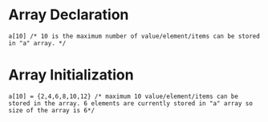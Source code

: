 # Array Declaration

```
a[10] /* 10 is the maximum number of value/element/items can be stored in "a" array. */
```
# Array Initialization

```
a[10] = {2,4,6,8,10,12} /* maximum 10 value/element/items can be stored in the array. 6 elements are currently stored in "a" array so size of the array is 6*/ 
```
